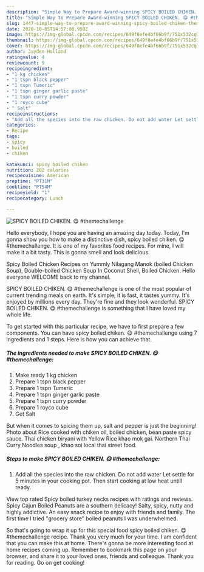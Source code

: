 ```yaml
---
description: "Simple Way to Prepare Award-winning SPICY BOILED CHIKEN. 😋 #themechallenge"
title: "Simple Way to Prepare Award-winning SPICY BOILED CHIKEN. 😋 #themechallenge"
slug: 1447-simple-way-to-prepare-award-winning-spicy-boiled-chiken-themechallenge
date: 2020-10-05T14:57:08.950Z
image: https://img-global.cpcdn.com/recipes/649f8efe4bf66b9f/751x532cq70/spicy-boiled-chiken-😋-themechallenge-recipe-main-photo.jpg
thumbnail: https://img-global.cpcdn.com/recipes/649f8efe4bf66b9f/751x532cq70/spicy-boiled-chiken-😋-themechallenge-recipe-main-photo.jpg
cover: https://img-global.cpcdn.com/recipes/649f8efe4bf66b9f/751x532cq70/spicy-boiled-chiken-😋-themechallenge-recipe-main-photo.jpg
author: Jayden Holland
ratingvalue: 4
reviewcount: 9
recipeingredient:
- "1 kg chicken"
- "1 tspn black pepper"
- "1 tspn Tumeric"
- "1 tspn ginger garlic paste"
- "1 tspn curry powder"
- "1 royco cube"
- " Salt"
recipeinstructions:
- "Add all the species into the raw chicken. Do not add water Let settle for 5 minutes in your cooking pot. Then start cooking at low heat untill ready."
categories:
- Recipe
tags:
- spicy
- boiled
- chiken

katakunci: spicy boiled chiken 
nutrition: 202 calories
recipecuisine: American
preptime: "PT31M"
cooktime: "PT54M"
recipeyield: "1"
recipecategory: Lunch

---
```



![SPICY BOILED CHIKEN. 😋 #themechallenge](https://img-global.cpcdn.com/recipes/649f8efe4bf66b9f/751x532cq70/spicy-boiled-chiken-😋-themechallenge-recipe-main-photo.jpg)

Hello everybody, I hope you are having an amazing day today. Today, I'm gonna show you how to make a distinctive dish, spicy boiled chiken. 😋 #themechallenge. It is one of my favorites food recipes. For mine, I will make it a bit tasty. This is gonna smell and look delicious.

Spicy Boiled Chicken Recipes on Yummly Nilagang Manok (boiled Chicken Soup), Double-boiled Chicken Soup In Coconut Shell, Boiled Chicken. Hello everyone WELCOME back to my channel.

SPICY BOILED CHIKEN. 😋 #themechallenge is one of the most popular of current trending meals on earth. It's simple, it is fast, it tastes yummy. It's enjoyed by millions every day. They're fine and they look wonderful. SPICY BOILED CHIKEN. 😋 #themechallenge is something that I have loved my whole life.


To get started with this particular recipe, we have to first prepare a few components. You can have spicy boiled chiken. 😋 #themechallenge using 7 ingredients and 1 steps. Here is how you can achieve that.

<!--inarticleads1-->

##### The ingredients needed to make SPICY BOILED CHIKEN. 😋 #themechallenge:

1. Make ready 1 kg chicken
1. Prepare 1 tspn black pepper
1. Prepare 1 tspn Tumeric
1. Prepare 1 tspn ginger garlic paste
1. Prepare 1 tspn curry powder
1. Prepare 1 royco cube
1. Get  Salt


But when it comes to spicing them up, salt and pepper is just the beginning! Photo about Rice cooked with chiken oil, boiled chicken, bean paste spicy sauce. Thai chicken biryani with Yellow Rice khao mok gai. Northern Thai Curry Noodles soup , khao soi local thai street food. 

<!--inarticleads2-->

##### Steps to make SPICY BOILED CHIKEN. 😋 #themechallenge:

1. Add all the species into the raw chicken. Do not add water Let settle for 5 minutes in your cooking pot. Then start cooking at low heat untill ready.


View top rated Spicy boiled turkey necks recipes with ratings and reviews. Spicy Cajun Boiled Peanuts are a southern delicacy! Salty, spicy, nutty and highly addictive. An easy snack recipe to enjoy with friends and family. The first time I tried &#34;grocery store&#34; boiled peanuts I was underwhelmed. 

So that's going to wrap it up for this special food spicy boiled chiken. 😋 #themechallenge recipe. Thank you very much for your time. I am confident that you can make this at home. There's gonna be more interesting food at home recipes coming up. Remember to bookmark this page on your browser, and share it to your loved ones, friends and colleague. Thank you for reading. Go on get cooking!
